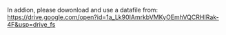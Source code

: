 In addion, please dowonload and use a datafile from:
https://drive.google.com/open?id=1a_Lk90IAmrkbVMKyOEmhVQCRHIRak-4F&usp=drive_fs
